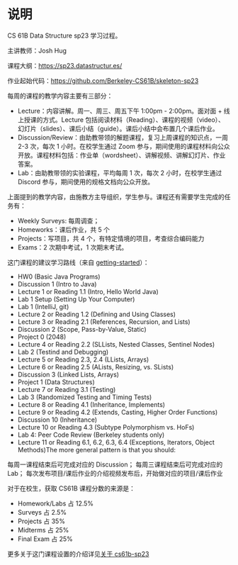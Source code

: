 # 说明

CS 61B Data Structure sp23 学习过程。

主讲教师：Josh Hug

课程大纲：https://sp23.datastructur.es/

作业起始代码：https://github.com/Berkeley-CS61B/skeleton-sp23

每周的课程的教学内容主要有三部分：

- Lecture：内容讲解。周一、周三、周五下午 1:00pm - 2:00pm。面对面 + 线上授课的方式。Lecture 包括阅读材料（Reading）、课程的视频（video）、幻灯片（slides）、课后小结（guide）。课后小结中会布置几个课后作业。
- Discussion/Review：由助教带领的解题课程，复习上周课程的知识点，一周 2-3 次，每次 1 小时。在校学生通过 Zoom 参与，期间使用的课程材料向公众开放。课程材料包括：作业单（wordsheet）、讲解视频、讲解幻灯片、作业答案。
- Lab：由助教带领的实验课程，平均每周 1 次，每次 2 小时，在校学生通过 Discord 参与，期间使用的规格文档向公众开放。

上面提到的教学内容，由施教方主导组织，学生参与。课程还有需要学生完成的任务有：
- Weekly Surveys: 每周调查；
- Homeworks：课后作业，共 5 个
- Projects：写项目，共 4 个，有特定情境的项目，考查综合编码能力
- Exams：2 次期中考试，1 次期末考试。

这门课程的建议学习路线（来自 [getting-started](https://sp23.datastructur.es/materials/guides/old/misc/getting-started.html)）：
- HW0 (Basic Java Programs)
- Discussion 1 (Intro to Java)
- Lecture 1 or Reading 1.1 (Intro, Hello World Java)
- Lab 1 Setup (Setting Up Your Computer)
- Lab 1 (IntelliJ, git)
- Lecture 2 or Reading 1.2 (Defining and Using Classes)
- Lecture 3 or Reading 2.1 (References, Recursion, and Lists)
- Discussion 2 (Scope, Pass-by-Value, Static)
- Project 0 (2048)
- Lecture 4 or Reading 2.2 (SLLists, Nested Classes, Sentinel Nodes)
- Lab 2 (Testind and Debugging)
- Lecture 5 or Reading 2.3, 2.4 (LLists, Arrays)
- Lecture 6 or Reading 2.5 (ALists, Resizing, vs. SLists)
- Discussion 3 (Linked Lists, Arrays)
- Project 1 (Data Structures)
- Lecture 7 or Reading 3.1 (Testing)
- Lab 3 (Randomized Testing and Timing Tests)
- Lecture 8 or Reading 4.1 (Inheritance, Implements)
- Lecture 9 or Reading 4.2 (Extends, Casting, Higher Order Functions)
- Discussion 10 (Inheritance)
- Lecture 10 or Reading 4.3 (Subtype Polymorphism vs. HoFs)
- Lab 4: Peer Code Review (Berkeley students only)
- Lecture 11 or Reading 6.1, 6.2, 6.3, 6.4 (Exceptions, Iterators, Object Methods)The more general pattern is that you should:

每周一课程结束后可完成对应的 Discussion；
每周三课程结束后可完成对应的 Lab；
每次发布项目/课后作业的介绍视频发布后，开始做对应的项目/课后作业

对于在校生，获取 CS61B 课程分数的来源是：
- Homework/Labs	占 12.5%
- Surveys 占 2.5%
- Projects 占 35%
- Midterms 占 25%
- Final Exam 占 25%

更多关于这门课程设置的介绍详见[关于 cs61b-sp23](https://sp23.datastructur.es/about.html)
